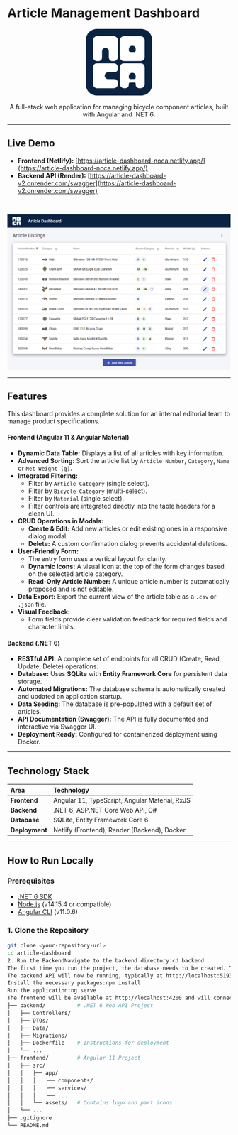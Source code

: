# Article Management Dashboard

<p align="center">
  <img src="frontend/src/assets/NOCA_logo.png" alt="NOCA Logo" width="150"/>
</p>
<p align="center">
  A full-stack web application for managing bicycle component articles, built with Angular and .NET 6.
</p>

---

## Live Demo

* **Frontend (Netlify):** [https://article-dashboard-noca.netlify.app/](https://article-dashboard-noca.netlify.app/)
* **Backend API (Render):** [https://article-dashboard-v2.onrender.com/swagger](https://article-dashboard-v2.onrender.com/swagger)

<br>
<p>
  <img src="frontend/src/assets/dashboard.png" alt="NOCA Logo" width="800"/>
</p>

---

## Features

This dashboard provides a complete solution for an internal editorial team to manage product specifications.

#### Frontend (Angular 11 & Angular Material)
- **Dynamic Data Table:** Displays a list of all articles with key information.
- **Advanced Sorting:** Sort the article list by `Article Number`, `Category`, `Name` or `Net Weight (g)`.
- **Integrated Filtering:**
    - Filter by `Article Category` (single select).
    - Filter by `Bicycle Category` (multi-select).
    - Filter by `Material` (single select).
    - Filter controls are integrated directly into the table headers for a clean UI.
- **CRUD Operations in Modals:**
    - **Create & Edit:** Add new articles or edit existing ones in a responsive dialog modal.
    - **Delete:** A custom confirmation dialog prevents accidental deletions.
- **User-Friendly Form:**
    - The entry form uses a vertical layout for clarity.
    - **Dynamic Icons:** A visual icon at the top of the form changes based on the selected article category.
    - **Read-Only Article Number:** A unique article number is automatically proposed and is not editable.
- **Data Export:** Export the current view of the article table as a `.csv` or `.json` file.
- **Visual Feedback:**
    - Form fields provide clear validation feedback for required fields and character limits.

#### Backend (.NET 6)
- **RESTful API:** A complete set of endpoints for all CRUD (Create, Read, Update, Delete) operations.
- **Database:** Uses **SQLite** with **Entity Framework Core** for persistent data storage.
- **Automated Migrations:** The database schema is automatically created and updated on application startup.
- **Data Seeding:** The database is pre-populated with a default set of articles.
- **API Documentation (Swagger):** The API is fully documented and interactive via Swagger UI.
- **Deployment Ready:** Configured for containerized deployment using Docker.

---

## Technology Stack

| Area      | Technology                               |
| :-------- | :--------------------------------------- |
| **Frontend** | Angular 11, TypeScript, Angular Material, RxJS |
| **Backend** | .NET 6, ASP.NET Core Web API, C#         |
| **Database** | SQLite, Entity Framework Core 6          |
| **Deployment**| Netlify (Frontend), Render (Backend), Docker |

---

## How to Run Locally

### Prerequisites
- [.NET 6 SDK](https://dotnet.microsoft.com/en-us/download/dotnet/6.0)
- [Node.js](https://nodejs.org/) (v14.15.4 or compatible)
- [Angular CLI](https://angular.io/cli) (v11.0.6)

### 1. Clone the Repository
```bash
git clone <your-repository-url>
cd article-dashboard
2. Run the BackendNavigate to the backend directory:cd backend
The first time you run the project, the database needs to be created. The application is configured to do this automatically.Run the application:dotnet run
The backend API will now be running, typically at http://localhost:5193. You can view the Swagger documentation at http://localhost:5193/swagger.3. Run the FrontendOpen a new terminal and navigate to the frontend directory:cd frontend
Install the necessary packages:npm install
Run the application:ng serve
The frontend will be available at http://localhost:4200 and will connect to your local backend.Project StructureThis project is a monorepo containing two separate applications:/article-dashboard/
├── backend/          # .NET 6 Web API Project
│   ├── Controllers/
│   ├── DTOs/
│   ├── Data/
│   ├── Migrations/
│   ├── Dockerfile    # Instructions for deployment
│   └── ...
├── frontend/         # Angular 11 Project
│   ├── src/
│   │   ├── app/
│   │   │   ├── components/
│   │   │   ├── services/
│   │   │   └── ...
│   │   └── assets/   # Contains logo and part icons
│   └── ...
├── .gitignore
└── README.md
